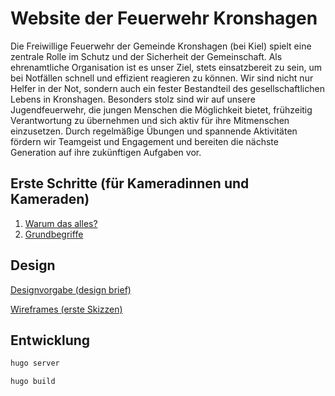 # Website der Feuerwehr Kronshagen

Die Freiwillige Feuerwehr der Gemeinde Kronshagen (bei Kiel) spielt eine zentrale Rolle im Schutz und der Sicherheit der
Gemeinschaft. Als ehrenamtliche Organisation ist es unser Ziel, stets einsatzbereit zu sein, um bei Notfällen schnell
und effizient reagieren zu können. Wir sind nicht nur Helfer in der Not, sondern auch ein fester Bestandteil des
gesellschaftlichen Lebens in Kronshagen. Besonders stolz sind wir auf unsere Jugendfeuerwehr, die jungen Menschen die
Möglichkeit bietet, frühzeitig Verantwortung zu übernehmen und sich aktiv für ihre Mitmenschen einzusetzen. Durch
regelmäßige Übungen und spannende Aktivitäten fördern wir Teamgeist und Engagement und bereiten die nächste Generation
auf ihre zukünftigen Aufgaben vor.

## Erste Schritte (für Kameradinnen und Kameraden)

1. [Warum das alles?](./docs/erste-schritte/Warum-das-alles.md)
2. [Grundbegriffe](./docs/erste-schritte/Grundbegriffe.md)

## Design

[Designvorgabe (design brief)](docs/design/design_brief.md)

[Wireframes (erste Skizzen)](docs/design/wireframes.md)

## Entwicklung

```bash
hugo server
```

```bash
hugo build
```
